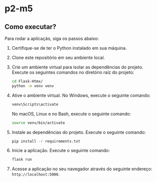 # p2-m5

## Como executar?

Para rodar a aplicação, siga os passos abaixo:

1. Certifique-se de ter o Python instalado em sua máquina.
2. Clone este repositório em seu ambiente local.
3. Crie um ambiente virtual para isolar as dependências do projeto. Execute os seguintes comandos no diretório raiz do projeto:

    ```bash
    cd Flask-Htmx/
    python -m venv venv
    ```

4. Ative o ambiente virtual. No Windows, execute o seguinte comando:

    ```bash
    venv\Scripts\activate
    ```

    No macOS, Linux e no Bash, execute o seguinte comando:

    ```bash
    source venv/bin/activate
    ```

5. Instale as dependências do projeto. Execute o seguinte comando:

    ```bash
    pip install -r requirements.txt
    ```

6. Inicie a aplicação. Execute o seguinte comando:

    ```bash
    flask run 
    ```

7. Acesse a aplicação no seu navegador através do seguinte endereço: `http://localhost:5000`.

